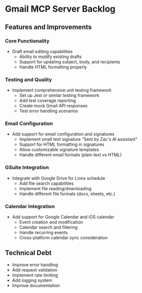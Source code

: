 # Gmail MCP Server Backlog

## Features and Improvements

### Core Functionality
- Draft email editing capabilities
  - Ability to modify existing drafts
  - Support for updating subject, body, and recipients
  - Handle HTML formatting properly

### Testing and Quality
- Implement comprehensive unit testing framework
  - Set up Jest or similar testing framework
  - Add test coverage reporting
  - Create mock Gmail API responses
  - Test error handling scenarios

### Email Configuration
- Add support for email configuration and signatures
  - Implement small text signature "Sent by Zac's AI assistant"
  - Support for HTML formatting in signatures
  - Allow customizable signature templates
  - Handle different email formats (plain text vs HTML)

### GSuite Integration
- Integrate with Google Drive for Lions schedule
  - Add file search capabilities
  - Implement file reading/downloading
  - Handle different file formats (docs, sheets, etc.)

### Calendar Integration
- Add support for Google Calendar and iOS calendar
  - Event creation and modification
  - Calendar search and filtering
  - Handle recurring events
  - Cross-platform calendar sync consideration

## Technical Debt
- Improve error handling
- Add request validation
- Implement rate limiting
- Add logging system
- Improve documentation